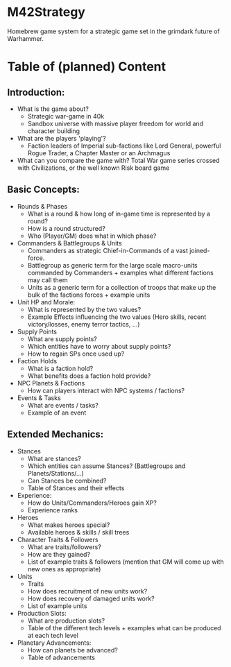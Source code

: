 # M42Strategy
Homebrew game system for a strategic game set in the grimdark future of Warhammer.

# Table of (planned) Content
## Introduction:
* What is the game about?
	* Strategic war-game in 40k
	* Sandbox universe with massive player freedom for world and character building
* What are the players 'playing'?	
	* Faction leaders of Imperial sub-factions like Lord General, powerful Rogue Trader, a Chapter Master or an Archmagus
* What can you compare the game with?
	Total War game series crossed with Civilizations, or the well known Risk board game

## Basic Concepts:
* Rounds & Phases
	* What is a round & how long of in-game time is represented by a round?
	* How is a round structured?
	* Who (Player/GM) does what in which phase?
* Commanders & Battlegroups & Units
	* Commanders as strategic Chief-in-Commands of a vast joined-force.
	* Battlegroup as generic term for the large scale macro-units commanded by Commanders + examples what different factions may call them
	* Units as a generic term for a collection of troops that make up the bulk of the factions forces + example units
* Unit HP and Morale:
	* What is represented by the two values?
	* Example Effects influencing the two values (Hero skills, recent victory/losses, enemy terror tactics, ...)
* Supply Points
	* What are supply points?
	* Which entities have to worry about supply points?
	* How to regain SPs once used up?
* Faction Holds
	* What is a faction hold?
	* What benefits does a faction hold provide? 
* NPC Planets & Factions
	* How can players interact with NPC systems / factions?
* Events & Tasks
	* What are events / tasks?
	* Example of an event

## Extended Mechanics:
* Stances
	* What are stances?
	* Which entities can assume Stances? (Battlegroups and Planets/Stations/...)
	* Can Stances be combined?
	* Table of Stances and their effects
* Experience:
	* How do Units/Commanders/Heroes gain XP?
	* Experience ranks
* Heroes
	* What makes heroes special?
	* Available heroes & skills / skill trees
* Character Traits & Followers
	* What are traits/followers?
	* How are they gained?
	* List of example traits & followers (mention that GM will come up with new ones as appropriate)
* Units
	* Traits
	* How does recruitment of new units work?
	* How does recovery of damaged units work?
	* List of example units
* Production Slots:
	* What are production slots?
	* Table of the different tech levels + examples what can be produced at each tech level
* Planetary Advancements:
	* How can planets be advanced?
	* Table of advancements